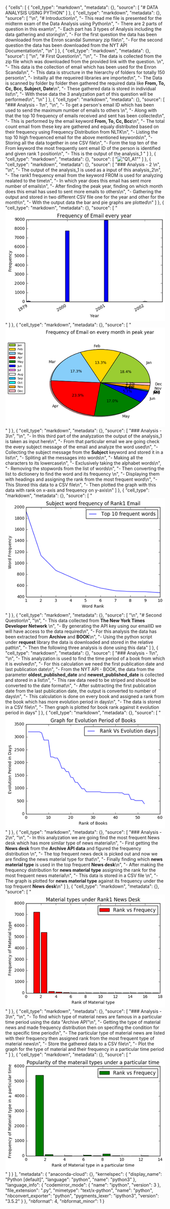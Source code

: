 {
 "cells": [
  {
   "cell_type": "markdown",
   "metadata": {},
   "source": [
    "# DATA ANALYSIS USING PYTHON"
   ]
  },
  {
   "cell_type": "markdown",
   "metadata": {},
   "source": [
    "\n",
    "# Introduction\n",
    "- This read me file is presented for the midterm exam of the Data Analysis using Python\n",
    "- There are 2 parts of question in this exam\n",
    "- Each part has 3 types of Analysis including the data gathering and storing\n",
    "- For the first question the data has been downloaded from the Enron scandal Summary zip file\n",
    "- For the second question the data has been downloaded from the NYT API Documentation\n",
    "\n"
   ]
  },
  {
   "cell_type": "markdown",
   "metadata": {},
   "source": [
    "\n",
    "# First Question\n",
    "\n",
    "- The data is collected from the zip file which was downloaded from the provided link with the question. \n",
    "- This data is the collection of email which has been used for the Enron Scandal\n",
    "- This data is structure in the hierarchy of folders for totally 150 person\n",
    "- Initailly all the requeired libraries are imported\n",
    "- The Data is scanned by folder by folder then gathered the required data like **From, To, Cc, Bcc, Subject, Date**\n",
    "- These gathered data is stored in individual list\n",
    "- With these data the 3 analyzation part of this question will be performed\n",
    "\n"
   ]
  },
  {
   "cell_type": "markdown",
   "metadata": {},
   "source": [
    "### Analysis - 1\n",
    "\n",
    "- To get a person's email ID which has been used to send the maximum number of emails to others \n",
    "- Along with that the top 10 frequency of emails received and sent has been collected\n",
    "- This is performed by the email keyword **From, To, Cc, Bcc**\n",
    "- The total count email from these key are gathered and equaly distributed based on their frequency using Frequency Distribution from NLTK\n",
    "- Listing the top 10 high frequenced email for the above mentioned keywords\n",
    "- Storing all the data together in one CSV file\n",
    "- Form the top ten of the From keyword the most frequently sent email ID of the person is identified and given rank 1 position\n",
    "- This is the output of the analysis_1 "
   ]
  },
  {
   "cell_type": "markdown",
   "metadata": {},
   "source": [
    "![\"Q1_A1\"](ana_[1-3]/readmePicture/Q1_A1.png)"
   ]
  },
  {
   "cell_type": "markdown",
   "metadata": {},
   "source": [
    "### Analysis - 2 \n",
    "\n",
    "- The output of the analysis_1 is used as a input of this analysis_2\n",
    "- The rank1 frequency email from the keyword FROM is used for analyzing realated to the time\n",
    "- In which year does this email has sent more number of emails\n",
    "- After finding the peak year, finding on which month does this email has used to sent more emails to others\n",
    "- Gathering the output and stored in two different CSV file one for the year and other for the month\n",
    "- With the output data the bar and pie graphs are plotted\n"
   ]
  },
  {
   "cell_type": "markdown",
   "metadata": {},
   "source": [
    "![\"Q1_A2\"](ana_[1-3]/Q1_A2_Year.png)"
   ]
  },
  {
   "cell_type": "markdown",
   "metadata": {},
   "source": [
    "![\"Q1_A2\"](ana_[1-3]/Q1_A2_Month.png)"
   ]
  },
  {
   "cell_type": "markdown",
   "metadata": {},
   "source": [
    "### Analysis - 3\n",
    "\n",
    "- In this third part of the analyzation the output of the analysis_1 is taken as input here\n",
    "- From that particular email we are going check the every subject message of the email and analyze the word used\n",
    "- Collecting the subject message from the **Subject** keyword and stored it in a list\n",
    "- Spliting all the messages into words\n",
    "- Making all the characters to its lowercase\n",
    "- Exclusively taking the alphabet words\n",
    "- Removing the stopwords from the list of words\n",
    "- Then converting the list to dictionery to find the word and its frequency \n",
    "- Displaying them with headings and assigning the rank from the most frequent word\n",
    "- This Stored this data to a CSV file\n",
    "- Then plotted the graph with this data with rank on x-axis and frequency on y-axis\n"
   ]
  },
  {
   "cell_type": "markdown",
   "metadata": {},
   "source": [
    "![\"Q1_A3\"](ana_[1-3]/Q1_A3.png)"
   ]
  },
  {
   "cell_type": "markdown",
   "metadata": {},
   "source": [
    "\n",
    "# Second Question\n",
    "\n",
    "- This data collected from **The New York Times Developer Network** \n",
    "- By generating the API key using our emailID we will have access to the data required\n",
    "- For this analysis the data has been extracted from **Archive** and **BOOK**\n",
    "- Using the python script under **request** library the data is downloaded and stored in the relative path\n",
    "- Then the following three analysis is done using this data"
   ]
  },
  {
   "cell_type": "markdown",
   "metadata": {},
   "source": [
    "### Analysis - 1\n",
    "\n",
    "- This analyzation is used to find the time period of a book from which it is evolved\n",
    "- For this calculation we need the first publication date and last publication date\n",
    "- From the NYT API - BOOK, the data from the parameter **oldest_published_date** and **newest_published_date** is collected and stored in a list\n",
    "- This raw data need to be striped and should be converted to the date format\n",
    "- After subtracting the first publication date from the last publication date, the output is converted to number of days\n",
    "- This calculation is done on every book and assigned a rank from the book which has more evolution period in days\n",
    "- The data is stored in a CSV file\n",
    "- Then graph is plotted for book rank against it evolution period in days"
   ]
  },
  {
   "cell_type": "markdown",
   "metadata": {},
   "source": [
    "![\"Q2_A1\"](ana_[1-3]/Q2_A1_BookEvolution.png)"
   ]
  },
  {
   "cell_type": "markdown",
   "metadata": {},
   "source": [
    "### Analysis - 2\n",
    "\n",
    "- In this analyzation we are going find the most frequent News desk which has more similar type of news material\n",
    "- First getting the **News desk** from the **Archive API data** and figured the frequency distribution \n",
    "- The top frequent news deck is picked out and now we are finding the news material type for that\n",
    "- Finally finding which **news material type** is used in the top frequent **News desk**\n",
    "- After making the frequency distribution for **news material type** assigning the rank for the most frequent news material\n",
    "- This data is stored in a CSV file \n",
    "- The graph is plotted for **news material type** against its frequency under the top frequent **News desk**\n"
   ]
  },
  {
   "cell_type": "markdown",
   "metadata": {},
   "source": [
    "![\"Q2_A2\"](ana_[1-3]/Q2_A2_NewsDesk_MaterialType.png)"
   ]
  },
  {
   "cell_type": "markdown",
   "metadata": {},
   "source": [
    "### Analysis - 3\n",
    "\n",
    "- To find which type of material news are famous in a particular time period using the data \"Archive API\"\n",
    "- Getting the type of material news and made frequency distribution then on specifing the condition for the specific time period\n",
    "- The particular type of material news are listed with their frequency then assigned rank from the most frequent type of material news\n",
    "- Store the gathered data to a CSV file\n",
    "- Plot the graph for the type of material and their frequency in a particular time period "
   ]
  },
  {
   "cell_type": "markdown",
   "metadata": {},
   "source": [
    "![\"Q3_A3\"](ana_[1-3]/Q2_A3_MaterialType_TimePeriod.png)"
   ]
  }
 ],
 "metadata": {
  "anaconda-cloud": {},
  "kernelspec": {
   "display_name": "Python [default]",
   "language": "python",
   "name": "python3"
  },
  "language_info": {
   "codemirror_mode": {
    "name": "ipython",
    "version": 3
   },
   "file_extension": ".py",
   "mimetype": "text/x-python",
   "name": "python",
   "nbconvert_exporter": "python",
   "pygments_lexer": "ipython3",
   "version": "3.5.2"
  }
 },
 "nbformat": 4,
 "nbformat_minor": 1
}

